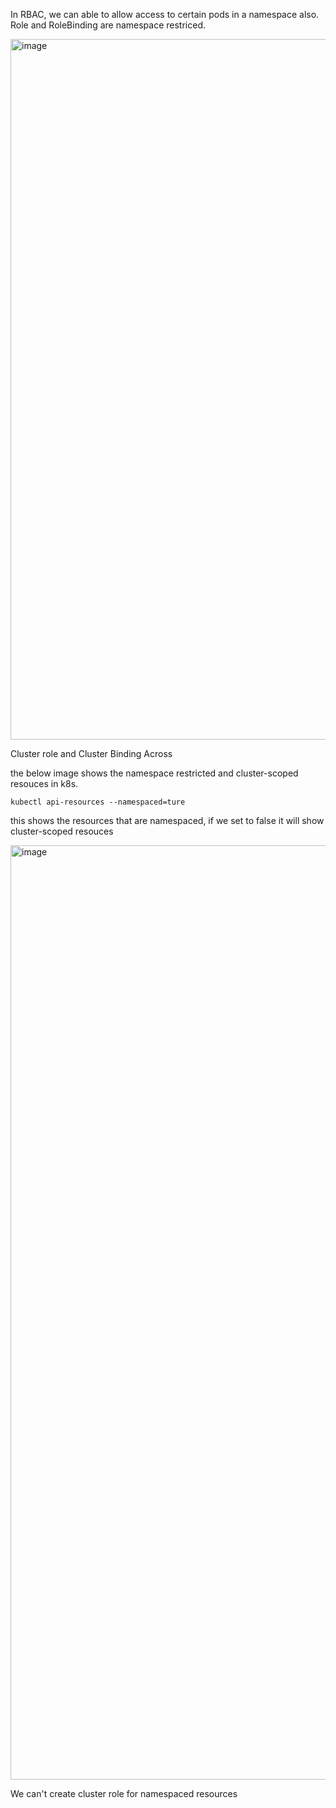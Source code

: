 In RBAC, we can able to allow access to certain pods in a namespace also.
Role and RoleBinding are namespace restriced.

<img width="1121" alt="image" src="https://github.com/user-attachments/assets/d4e29d5a-15a4-4a6f-b99d-1bf7f8b16c83" />


Cluster role and Cluster Binding 
Across 

the below image shows the namespace restricted and cluster-scoped resouces in k8s.

```
kubectl api-resources --namespaced=ture
```
this shows the resources that are namespaced, if we set to false it will show cluster-scoped resouces

<img width="1495" alt="image" src="https://github.com/user-attachments/assets/1e73fd43-15bf-42d9-929b-40b3832b2763" />



We can't create cluster role for namespaced resources 



